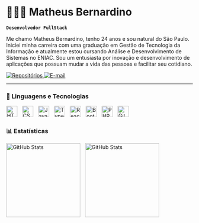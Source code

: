 # 👩🏻‍💻 Matheus Bernardino

**`Desenvolvedor FullStack`**

Me chamo Matheus Bernardino, tenho 24 anos e sou natural do São Paulo. Iniciei minha carreira com uma graduação em Gestão de Tecnologia da Informação e atualmente estou cursando Análise e Desenvolvimento de Sistemas no ENIAC. Sou um entusiasta por inovação e desenvolvimento de aplicações que possuam mudar a vida das pessoas e facilitar seu cotidiano.

<p align="left">
    <a href="https://github.com/Mathdino/">
        <img 
            alt="Repositórios" 
            title="Meus Repositórios" 
            src="https://custom-icon-badges.demolab.com/badge/-Meus%20Repositórios-blue?style=for-the-badge&logoColor=white&logo=repo"/>
    </a>
    <a href="https://github.com/Mathdino/">
        <img 
            alt="E-mail" 
            title="Meu E-mail" 
            src="https://custom-icon-badges.demolab.com/badge/-mathdino001@gmail.com-red?style=for-the-badge&logo=mention&logoColor=white"/>
    </a>

  
</p>

---

### 🤖 Linguagens e Tecnologias

<img 
    align="left" 
    alt="HTML"
    title="HTML" 
    width="30px" 
    style="padding-right: 10px;" 
    src="https://cdn.jsdelivr.net/gh/devicons/devicon@latest/icons/html5/html5-original.svg" 
/>
<img 
    align="left" 
    alt="CSS" 
    title="CSS"
    width="30px" 
    style="padding-right: 10px;" 
    src="https://cdn.jsdelivr.net/gh/devicons/devicon@latest/icons/css3/css3-original.svg" 
/>
<img 
    align="left" 
    alt="JavaScript" 
    title="JavaScript"
    width="30px" 
    style="padding-right: 10px;" 
    src="https://cdn.jsdelivr.net/gh/devicons/devicon@latest/icons/javascript/javascript-original.svg" 
/>
<img 
    align="left" 
    alt="TypeScript"
    title="TypeScript" 
    width="30px" 
    style="padding-right: 10px;" 
    src="https://cdn.jsdelivr.net/gh/devicons/devicon@latest/icons/typescript/typescript-original.svg" 
/>
<img 
    align="left" 
    alt="React"
    title="React" 
    width="30px" 
    style="padding-right: 10px;" 
    src="https://cdn.jsdelivr.net/gh/devicons/devicon@latest/icons/react/react-original.svg" 
/>
<img 
    align="left" 
    alt="Bootstrap"
    title="Bootstrap" 
    width="30px" 
    style="padding-right: 10px;" 
    src="https://cdn.jsdelivr.net/gh/devicons/devicon@latest/icons/bootstrap/bootstrap-original.svg" 
/>
<img 
    align="left" 
    alt="PHP" 
    title="PHP"
    width="30px" 
    style="padding-right: 10px;" 
    src="https://cdn.jsdelivr.net/gh/devicons/devicon@latest/icons/php/php-original.svg" 
/>
<img 
    align="left" 
    alt="Git" 
    title="Git"
    width="30px" 
    style="padding-right: 10px;" 
    src="https://cdn.jsdelivr.net/gh/devicons/devicon@latest/icons/git/git-original.svg" 
/>
<br/>
<br/>

### 📊 Estatísticas

<p>
  <img 
    align="left" 
    alt="GitHub Stats" 
    height="200" 
    style="padding-right: 10px;" 
    src="https://github-readme-stats.vercel.app/api?username=Mathdino&show_icons=true&theme=tokyonight&include_all_commits=true&locale=pt-br" 
  />

<img 
      align="left" 
      alt="GitHub Stats" 
      height="200" 
      src="https://github-readme-stats.vercel.app/api/top-langs/?username=mathdino&theme=tokyonight&layout=compact&custom_title=Tecnologias&langs_count=9" 
  />

</p>

